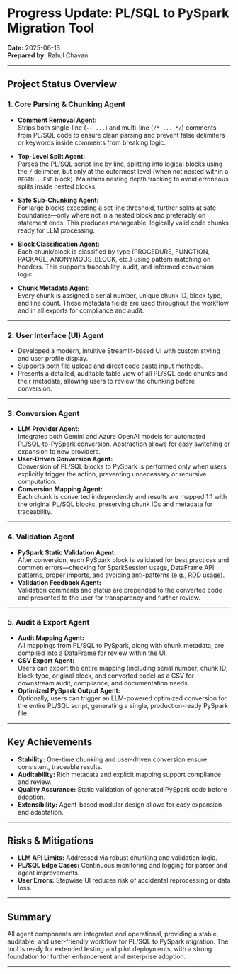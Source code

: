 # Progress Update: PL/SQL to PySpark Migration Tool

**Date:** 2025-06-13  
**Prepared by:** Rahul Chavan

---

## **Project Status Overview**

### **1. Core Parsing & Chunking Agent**
- **Comment Removal Agent:**  
  Strips both single-line (`-- ...`) and multi-line (`/* ... */`) comments from PL/SQL code to ensure clean parsing and prevent false delimiters or keywords inside comments from breaking logic.

- **Top-Level Split Agent:**  
  Parses the PL/SQL script line by line, splitting into logical blocks using the `/` delimiter, but only at the outermost level (when not nested within a `BEGIN...END` block). Maintains nesting depth tracking to avoid erroneous splits inside nested blocks.

- **Safe Sub-Chunking Agent:**  
  For large blocks exceeding a set line threshold, further splits at safe boundaries—only where not in a nested block and preferably on statement ends. This produces manageable, logically valid code chunks ready for LLM processing.

- **Block Classification Agent:**  
  Each chunk/block is classified by type (PROCEDURE, FUNCTION, PACKAGE, ANONYMOUS_BLOCK, etc.) using pattern matching on headers. This supports traceability, audit, and informed conversion logic.

- **Chunk Metadata Agent:**  
  Every chunk is assigned a serial number, unique chunk ID, block type, and line count. These metadata fields are used throughout the workflow and in all exports for compliance and audit.

---

### **2. User Interface (UI) Agent**
- Developed a modern, intuitive Streamlit-based UI with custom styling and user profile display.
- Supports both file upload and direct code paste input methods.
- Presents a detailed, auditable table view of all PL/SQL code chunks and their metadata, allowing users to review the chunking before conversion.

---

### **3. Conversion Agent**
- **LLM Provider Agent:**  
  Integrates both Gemini and Azure OpenAI models for automated PL/SQL-to-PySpark conversion. Abstraction allows for easy switching or expansion to new providers.
- **User-Driven Conversion Agent:**  
  Conversion of PL/SQL blocks to PySpark is performed only when users explicitly trigger the action, preventing unnecessary or recursive computation.
- **Conversion Mapping Agent:**  
  Each chunk is converted independently and results are mapped 1:1 with the original PL/SQL blocks, preserving chunk IDs and metadata for traceability.

---

### **4. Validation Agent**
- **PySpark Static Validation Agent:**  
  After conversion, each PySpark block is validated for best practices and common errors—checking for SparkSession usage, DataFrame API patterns, proper imports, and avoiding anti-patterns (e.g., RDD usage).
- **Validation Feedback Agent:**  
  Validation comments and status are prepended to the converted code and presented to the user for transparency and further review.

---

### **5. Audit & Export Agent**
- **Audit Mapping Agent:**  
  All mappings from PL/SQL to PySpark, along with chunk metadata, are compiled into a DataFrame for review within the UI.
- **CSV Export Agent:**  
  Users can export the entire mapping (including serial number, chunk ID, block type, original block, and converted code) as a CSV for downstream audit, compliance, and documentation needs.
- **Optimized PySpark Output Agent:**  
  Optionally, users can trigger an LLM-powered optimized conversion for the entire PL/SQL script, generating a single, production-ready PySpark file.

---

## **Key Achievements**
- **Stability:** One-time chunking and user-driven conversion ensure consistent, traceable results.
- **Auditability:** Rich metadata and explicit mapping support compliance and review.
- **Quality Assurance:** Static validation of generated PySpark code before adoption.
- **Extensibility:** Agent-based modular design allows for easy expansion and adaptation.

---

## **Risks & Mitigations**
- **LLM API Limits:** Addressed via robust chunking and validation logic.
- **PL/SQL Edge Cases:** Continuous monitoring and logging for parser and agent improvements.
- **User Errors:** Stepwise UI reduces risk of accidental reprocessing or data loss.

---

## **Summary**
All agent components are integrated and operational, providing a stable, auditable, and user-friendly workflow for PL/SQL to PySpark migration. The tool is ready for extended testing and pilot deployments, with a strong foundation for further enhancement and enterprise adoption.

---